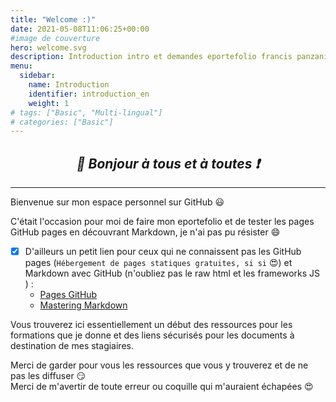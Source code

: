 ```yaml
---
title: "Welcome :)"
date: 2021-05-08T11:06:25+00:00
#image de couverture
hero: welcome.svg
description: Introduction intro et demandes eportefolio francis panzani
menu:
  sidebar:
    name: Introduction
    identifier: introduction_en
    weight: 1
# tags: ["Basic", "Multi-lingual"]
# categories: ["Basic"]
---
```


## _<center>:loudspeaker: Bonjour à tous et à toutes :heavy_exclamation_mark:</center>_

---

Bienvenue sur mon espace personnel sur GitHub :smiley:

C'était l'occasion pour moi de faire mon eportefolio et de tester les pages GitHub pages en découvrant Markdown, je n'ai pas pu résister :smile:

- [x] D'ailleurs un petit lien pour ceux qui ne connaissent pas les GitHub pages (`Hébergement de pages statiques gratuites, si si` :heart_eyes:) et Markdown avec GitHub (n'oubliez pas le raw html et les frameworks JS ) :
  - [Pages GitHub](https://pages.github.com/)<i class="fas fa-external-link-alt"></i>
  - [Mastering Markdown](https://guides.github.com/features/mastering-markdown/ "Mastering Markdown tout un programme")<i class="fas fa-external-link-alt"></i>

Vous trouverez ici essentiellement un début des ressources pour les formations que je donne et des liens sécurisés pour les documents à destination de mes stagiaires.

Merci de garder pour vous les ressources que vous y trouverez et de ne pas les diffuser :smirk:  
Merci de m'avertir de toute erreur ou coquille qui m'auraient échapées :heart_eyes:
